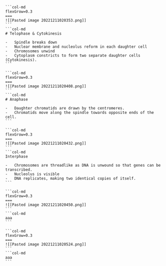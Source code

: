 ````col
```col-md
flexGrow=0.3
===
![[Pasted image 20221211020353.png]]
```
```col-md
# Telophase & Cytokinesis

-   Spindle breaks down
-   Nuclear membrane and nucleolus reform in each daughter cell
-   Chromosomes unwind
-   Cytoplasm constricts to form two separate daughter cells (Cytokinesis).
```
````

````col
```col-md
flexGrow=0.3
===
![[Pasted image 20221211020408.png]]
```
```col-md
# Anaphase

-   Daughter chromatids are drawn by the centromeres.
-   Chromatids move along the spindle towards opposite ends of the cell.
```
````

````col
```col-md
flexGrow=0.3
===
![[Pasted image 20221211020432.png]]
```
```col-md
Interphase

-   Chromosomes are threadlike as DNA is unwound so that genes can be transcribed.
-   Nucleolus is visible
-   DNA replicates, making two identical copies of itself.
```
````

````col
```col-md
flexGrow=0.3
===
![[Pasted image 20221211020450.png]]
```
```col-md
aaa
```
````

````col
```col-md
flexGrow=0.3
===
![[Pasted image 20221211020524.png]]
```
```col-md
aaa
```
````

